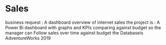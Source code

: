 # Sales
business request : A dashboard overview of internet sales
the project is : A Power Bi dashboard with graphs and KPIs comparing against budget 
                 so the manager can Follow sales over time against budget
the Databaseis AdventureWorks 2019
